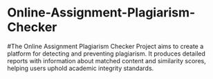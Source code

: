 # Online-Assignment-Plagiarism-Checker
#The Online Assignment Plagiarism Checker Project aims to create a platform  for detecting and preventing plagiarism.  It produces detailed reports with information about matched  content and similarity scores, helping users uphold academic integrity  standards.
